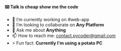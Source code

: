 #### ⌨️ Talk is cheap show me the code

- 🔭 I’m currently working on #web-app
- 👯 I’m looking to collaborate on **Any Platform**
- 💬 Ask me about **Anything**
- 📫 How to reach me: contact.pycoder@gmail.com
- ⚡ Fun fact: **Currently I'm using a potato PC**
